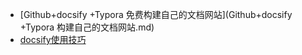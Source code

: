 - [Github+docsify +Typora 免费构建自己的文档网站](Github+docsify +Typora 构建自己的文档网站.md)
- [docsify使用技巧](docsify使用技巧.md)

